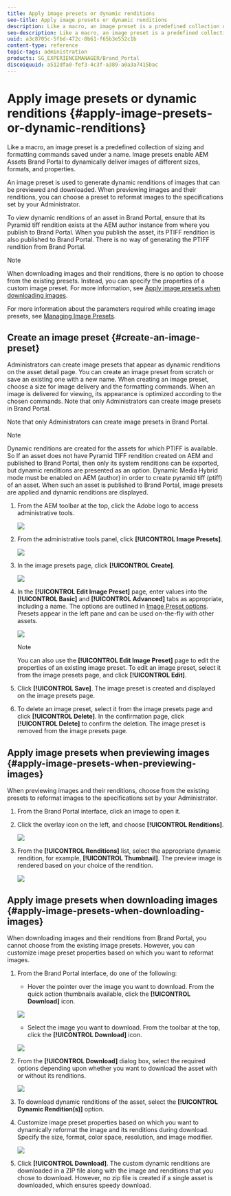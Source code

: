 ```yaml
---
title: Apply image presets or dynamic renditions
seo-title: Apply image presets or dynamic renditions
description: Like a macro, an image preset is a predefined collection of sizing and formatting commands saved under a name. Image presets enable AEM Assets Brand Portal to dynamically deliver images of different sizes, formats, and properties. 
seo-description: Like a macro, an image preset is a predefined collection of sizing and formatting commands saved under a name. Image presets enable AEM Assets Brand Portal to dynamically deliver images of different sizes, formats, and properties. 
uuid: a3c8705c-5fbd-472c-8b61-f65b3e552c1b
content-type: reference
topic-tags: administration
products: SG_EXPERIENCEMANAGER/Brand_Portal
discoiquuid: a512dfa0-fef3-4c3f-a389-a0a3a7415bac
---
```


# Apply image presets or dynamic renditions {#apply-image-presets-or-dynamic-renditions}

Like a macro, an image preset is a predefined collection of sizing and formatting commands saved under a name. Image presets enable AEM Assets Brand Portal to dynamically deliver images of different sizes, formats, and properties.

An image preset is used to generate dynamic renditions of images that can be previewed and downloaded. When previewing images and their renditions, you can choose a preset to reformat images to the specifications set by your Administrator.

To view dynamic renditions of an asset in Brand Portal, ensure that its Pyramid tiff rendition exists at the AEM author instance from where you publish to Brand Portal. When you publish the asset, its PTIFF rendition is also published to Brand Portal. There is no way of generating the PTIFF rendition from Brand Portal.

>[!NOTE]
>
>When downloading images and their renditions, there is no option to choose from the existing presets. Instead, you can specify the properties of a custom image preset. For more information, see [Apply image presets when downloading images](../using/brand-portal-image-presets.md#main-pars-text-1403412644).

For more information about the parameters required while creating image presets, see [Managing Image Presets](https://docs.adobe.com/docs/en/AEM/6-0/administer/integration/dynamic-media/image-presets.html).

## Create an image preset {#create-an-image-preset}

Administrators can create image presets that appear as dynamic renditions on the asset detail page. You can create an image preset from scratch or save an existing one with a new name. When creating an image preset, choose a size for image delivery and the formatting commands. When an image is delivered for viewing, its appearance is optimized according to the chosen commands.
Note that only Administrators can create image presets in Brand Portal.

Note that only Administrators can create image presets in Brand Portal.

>[!NOTE]
>
>Dynamic renditions are created for the assets for which PTIFF is available. So If an asset does not have Pyramid TIFF rendition created on AEM and published to Brand Portal, then only its system renditions can be exported, but dynamic renditions are presented as an option.
Dynamic Media Hybrid mode must be enabled on AEM (author) in order to create pyramid tiff (ptiff) of an asset. When such an asset is published to Brand Portal, image presets are applied and dynamic renditions are displayed.

1. From the AEM toolbar at the top, click the Adobe logo to access administrative tools.

   ![](assets/AEMlogo.png)

2. From the administrative tools panel, click **[!UICONTROL Image Presets]**.

   ![](assets/admin-tools-panel-4.png)

3. In the image presets page, click **[!UICONTROL Create]**.

   ![](assets/image_preset_homepage.png)

4. In the **[!UICONTROL Edit Image Preset]** page, enter values into the **[!UICONTROL Basic]** and **[!UICONTROL Advanced]** tabs as appropriate, including a name. The options are outlined in [Image Preset options](https://docs.adobe.com/docs/en/AEM/6-0/administer/integration/dynamic-media/image-presets.html#Image%20preset%20options). Presets appear in the left pane and can be used on-the-fly with other assets.

   ![](assets/image_preset_create.png)

   >[!NOTE]
   >
   >You can also use the **[!UICONTROL Edit Image Preset]** page to edit the properties of an existing image preset. To edit an image preset, select it from the image presets page, and click **[!UICONTROL Edit]**.

5. Click **[!UICONTROL Save]**. The image preset is created and displayed on the image presets page.
6. To delete an image preset, select it from the image presets page and click **[!UICONTROL Delete]**. In the confirmation page, click **[!UICONTROL Delete]** to confirm the deletion. The image preset is removed from the image presets page.

## Apply image presets when previewing images  {#apply-image-presets-when-previewing-images}

When previewing images and their renditions, choose from the existing presets to reformat images to the specifications set by your Administrator.

1. From the Brand Portal interface, click an image to open it.
2. Click the overlay icon on the left, and choose **[!UICONTROL Renditions]**.

   ![](assets/image-preset-previewrenditions.png)

3. From the **[!UICONTROL Renditions]** list, select the appropriate dynamic rendition, for example, **[!UICONTROL Thumbnail]**. The preview image is rendered based on your choice of the rendition.

   ![](assets/image-preset-previewrenditionthumbnail.png)

## Apply image presets when downloading images {#apply-image-presets-when-downloading-images}

When downloading images and their renditions from Brand Portal, you cannot choose from the existing image presets. However, you can customize image preset properties based on which you want to reformat images.

1. From the Brand Portal interface, do one of the following:

    * Hover the pointer over the image you want to download. From the quick action thumbnails available, click the **[!UICONTROL Download]** icon.

   ![](assets/downloadsingleasset.png)

    * Select the image you want to download. From the toolbar at the top, click the **[!UICONTROL Download]** icon.

   ![](assets/downloadassets.png)

2. From the **[!UICONTROL Download]** dialog box, select the required options depending upon whether you want to download the asset with or without its renditions.

   ![](assets/donload-assets-dialog.png)

3. To download dynamic renditions of the asset, select the **[!UICONTROL Dynamic Rendition(s)]** option.
4. Customize image preset properties based on which you want to dynamically reformat the image and its renditions during download. Specify the size, format, color space, resolution, and image modifier.

   ![](assets/dynamicrenditions.png)

5. Click **[!UICONTROL Download]**. The custom dynamic renditions are downloaded in a ZIP file along with the image and renditions that you chose to download. However, no zip file is created if a single asset is downloaded, which ensures speedy download.
